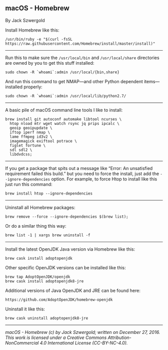 ## macOS - Homebrew

By Jack Szwergold

Install Homebrew like this:

    /usr/bin/ruby -e "$(curl -fsSL https://raw.githubusercontent.com/Homebrew/install/master/install)"

***

Run this to make sure the `/usr/local/bin` and `/usr/local/share` directories are owned by you to get this stuff installed:

    sudo chown -R `whoami`:admin /usr/local/{bin,share}

And run this command to get NMAP—and other Python dependent items—installed properly:

    sudo chown -R `whoami`:admin /usr/local/lib/python2.7/

***

A basic pile of macOS command line tools I like to install:

    brew install git autoconf automake libtool ncurses \
      htop nload mtr wget watch rsync jq prips ipcalc \
      geoip geoipupdate \
      iftop iperf nmap \
      lame ffmpeg id3v2 \
      imagemagick exiftool potrace \
      figlet fortune \
      sdl sdl2 \
      libdvdcss;

***

If you get a package that spits out a message like “Error: An unsatisfied requirement failed this build.” but you need to force the install, just add the `--ignore-dependencies` option. For example, to force Htop to install like this just run this command:

	brew install htop --ignore-dependencies

***

Uninstall all Homebrew packages:

    brew remove --force --ignore-dependencies $(brew list);

Or do a similar thing this way:

	brew list -1 | xargs brew uninstall -f

***

Install the latest OpenJDK Java version via Homebrew like this:

	brew cask install adoptopenjdk

Other specific OpenJDK versions can be installed like this:

	brew tap AdoptOpenJDK/openjdk
	brew cask install adoptopenjdk8-jre

Additional versions of Java OpenJDK and JRE can be found here:
 
	https://github.com/AdoptOpenJDK/homebrew-openjdk

Uninstall it like this:

	brew cask uninstall adoptopenjdk8-jre
 
***

*macOS - Homebrew (c) by Jack Szwergold; written on December 27, 2016. This work is licensed under a Creative Commons Attribution-NonCommercial 4.0 International License (CC-BY-NC-4.0).*
